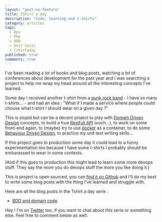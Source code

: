 ```yaml
---
layout: "post-no-feature"
title: TShirt a day
description: "Code, learning and t-shirts"
category: articles
tags:
  - Dev
  - Php
  - DDD
  - Unit tests
  - tshirtaday
published: true
comments: true
---
```


I've been reading a lot of books and blog posts, watching a lot of conferences about development for the past year and I was searching a project to help me wrap my head around all the interesting concepts I've learned.

Some day I received another t-shirt from a [punk rock band](https://ninaschool.bandcamp.com/) - I have so many t-shirts... - and had an idea : "What if I made a service where people could choose what t-shirt I should wear on a given day ?"

This is stupid but can be a decent project to play with [Domain Driven Design](https://en.wikipedia.org/wiki/Domain-driven_design) concepts, to build a true [Restfull API](https://fr.wikipedia.org/wiki/Representational_State_Transfer) (ouch...), to work on some front-end again, to (maybe) try to use [docker](https://www.docker.com/) as a container, to do some [Behaviour Driven Design](https://en.wikipedia.org/wiki/Behavior-driven_development), to practice my unit test writing skills...

If this project goes to production some day it could lead to a funny experimentation too because I have some t-shirts I probably should be embarassed to wear in some contexts.

(And if this goes to production this might lead to learn some more devops stuff. They say the more you do devops stuff the more you like doing it.)

This is project is open sourced, you can [find it on Github](https://github.com/SelrahcD/tshirtaday) and I'll do my best to write some blog posts with the thing I've learned and struggle with.

Here are all the blog posts in the Tshirt a day serie :

* [BDD and domain code](/articles/bdd-and-domain-code/)

Hey ! I'm on [Twitter](https://twitter.com/selrahcd) too, if you want to chat about this serie or something else. Feel free to comment below as well.


